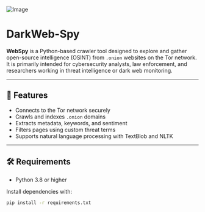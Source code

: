 ![Image](https://github.com/user-attachments/assets/e6f3a006-86a8-4bb0-82dc-b077237e2a16)

# DarkWeb-Spy

**WebSpy** is a Python-based crawler tool designed to explore and gather open-source intelligence (OSINT) from `.onion` websites on the Tor network. It is primarily intended for cybersecurity analysts, law enforcement, and researchers working in threat intelligence or dark web monitoring.

---

## 🚀 Features

- Connects to the Tor network securely
- Crawls and indexes `.onion` domains
- Extracts metadata, keywords, and sentiment
- Filters pages using custom threat terms
- Supports natural language processing with TextBlob and NLTK

---

## 🛠️ Requirements

- Python 3.8 or higher

Install dependencies with:

```bash
pip install -r requirements.txt
